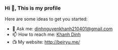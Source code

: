 ### Hi 👋, This is my profile

Here are some ideas to get you started:

- 💬 Ask me: dinhnguyenkhanh210401@gmail.com
- 📫 How to reach me: [Khanh Dinh](https://www.facebook.com/khanhjj.dinh/)
- 📺 My website: http://beiryu.me/
